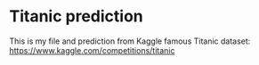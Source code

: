 # Titanic prediction

This is my file and prediction from Kaggle famous Titanic dataset: https://www.kaggle.com/competitions/titanic
